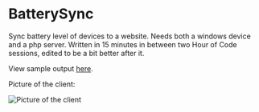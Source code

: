 # BatterySync
Sync battery level of devices to a website. Needs both a windows device and a php server. Written in 15 minutes in between two Hour of Code sessions, edited to be a bit better after it.

View sample output [here](http://ardao.me/ardadevice.txt).

Picture of the client: 

![Picture of the client](http://ardao.me/files/50o.png)
